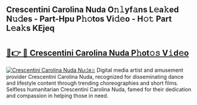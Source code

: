 ## Crescentini Carolina Nuda O𝚗𝚕yf𝚊ns L𝚎a𝚔ed N𝚞𝚍es - Part-Hpu P𝚑𝚘tos Vi𝚍𝚎o - H𝚘𝚝 Part L𝚎a𝚔s KEjeq

# <h2><a href="http://kfa8d6u.oniu.top/?m=Crescentini+Carolina+Nuda">🔗👉 🔴 Crescentini Carolina Nuda P𝚑ot𝚘𝚜 V𝚒d𝚎o</a></h2>

[![Crescentini Carolina Nuda Nu𝚍e𝚜](https://i.imgur.com/0qMVB7G.gif)](http://kfa8d6u.oniu.top/?m=Crescentini+Carolina+Nuda)
Digital media artist and amusement provider Crescentini Carolina Nuda, recognized for disseminating dance and lifestyle content through trending choreographies and short films. Selfless humanitarian Crescentini Carolina Nuda, famed for their dedication and compassion in helping those in need.  
